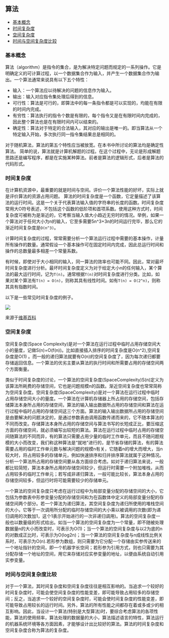 ## 算法

- [基本概念](#基本概念)
- [时间复杂度](#时间复杂度)
- [空间复杂度](#空间复杂度)
- [时间与空间复杂度比较](#时间与空间复杂度比较)

### 基本概念

算法（algorithm）是指令的集合，是为解决特定问题而规定的一系列操作。它是明确定义的可计算过程，以一个数据集合作为输入，并产生一个数据集合作为输出。一个算法通常来说具有以下五个特性：
- 输入：一个算法应以待解决的问题的信息作为输入。
- 输出：输入对应指令集处理后得到的信息。
- 可行性：算法是可行的，即算法中的每一条指令都是可以实现的，均能在有限的时间内完成。
- 有穷性：算法执行的指令个数是有限的，每个指令又是在有限时间内完成的，因此整个算法也是在有限时间内可以结束的。
- 确定性：算法对于特定的合法输入，其对应的输出是唯一的。即当算法从一个特定输入开始，多次执行同一指令集结果总是相同的。

对于随机算法，算法的第五个特性应当被放宽。在本书中所讨论的算法均是确定性算法。
简单的说，算法就是计算机解题的过程。在这个过程中，无论是形成解题思路还是编写程序，都是在实施某种算法。前者是算法的逻辑形式，后者是算法的代码形式。

### 时间复杂度

在计算机资源中，最重要的就是时间与空间。评价一个算法性能的好坏，实际上就是评价算法的资源占用问题。
算法的时间复杂度是一个函数，它定量描述了该算法的运行时间。这是一个关于代表算法输入值的字符串的长度的函数。时间复杂度常用大O符号表述，不包括这个函数的低阶项和首项系数。使用这种方式时，时间复杂度可被称为是渐近的，它考察当输入值大小趋近无穷时的情况。举例，如果一个算法对于任何大小为n的输入，它至多需要5n^3+3n的时间运行完毕，那么它的渐近时间复杂度是`O(n^3)`。

计算时间复杂度的过程，常常需要分析一个算法运行过程中需要的基本操作，计量所有操作的数量。通常假设一个基本操作可在固定时间内完成，因此总运行时间和操作的总数量最多相差一个常量系数。

有时候，即使对于大小相同的输入，同一算法的效率也可能不同。因此，常对最坏时间复杂度进行分析。最坏时间复杂度定义为对于给定大小n的任何输入，某个算法的最大运行时间，记为`T(n)`。通常根据`T(n)`对时间复杂度进行分类。比如，如果对某个算法有`T(n) = O(n)`，则称其具有线性时间。如有`T(n) = O(2^n)`，则称其具有指数时间。

以下是一些常见时间复杂度的例子。

![](http://i.imgur.com/ema8wic.png)

来源于[维基百科](https://zh.wikipedia.org/wiki/%E6%97%B6%E9%97%B4%E5%A4%8D%E6%9D%82%E5%BA%A6)

### 空间复杂度

空间复杂度(Space Complexity)是对一个算法在运行过程中临时占用存储空间大小的量度，记做S(n)=O(f(n))。比如直接插入排序的时间复杂度是O(n^2),空间复杂度是O(1) 。而一般的递归算法就要有O(n)的空间复杂度了，因为每次递归都要存储返回信息。一个算法的优劣主要从算法的执行时间和所需要占用的存储空间两个方面衡量。

类似于时间复杂度的讨论，一个算法的空间复杂度(SpaceComplexity)S(n)定义为该算法所耗费的存储空间，它也是问题规模n的函数。渐近空间复杂度也常常简称为空间复杂度。空间复杂度(SpaceComplexity)是对一个算法在运行过程中临时占用存储空间大小的量度。一个算法在计算机存储器上所占用的存储空间，包括存储算法本身所占用的存储空间，算法的输入输出数据所占用的存储空间和算法在运行过程中临时占用的存储空间这三个方面。算法的输入输出数据所占用的存储空间是由要解决的问题决定的，是通过参数表由调用函数传递而来的，它不随本算法的不同而改变。存储算法本身所占用的存储空间与算法书写的长短成正比，要压缩这方面的存储空间，就必须编写出较短的算法。算法在运行过程中临时占用的存储空间随算法的不同而异，有的算法只需要占用少量的临时工作单元，而且不随问题规模的大小而改变，我们称这种算法是“就地\"进行的，是节省存储的算法，有的算法需要占用的临时工作单元数与解决问题的规模n有关，它随着n的增大而增大，当n较大时，将占用较多的存储单元，例如快速排序和归并排序算法就属于这种情况。
分析一个算法所占用的存储空间要从各方面综合考虑。如对于递归算法来说，一般都比较简短，算法本身所占用的存储空间较少，但运行时需要一个附加堆栈，从而占用较多的临时工作单元；若写成非递归算法，一般可能比较长，算法本身占用的存储空间较多，但运行时将可能需要较少的存储单元。

一个算法的空间复杂度只考虑在运行过程中为局部变量分配的存储空间的大小，它包括为参数表中形参变量分配的存储空间和为在函数体中定义的局部变量分配的存储空间两个部分。若一个算法为递归算法，其空间复杂度为递归所使用的堆栈空间的大小，它等于一次调用所分配的临时存储空间的大小乘以被调用的次数(即为递归调用的次数加1，这个1表示开始进行的一次非递归调用)。算法的空间复杂度一般也以数量级的形式给出。如当一个算法的空间复杂度为一个常量，即不随被处理数据量n的大小而改变时，可表示为O(1)；当一个算法的空间复杂度与以2为底的n的对数成正比时，可表示为O(log2n)；当一个算法的空间复杂度与n成线性比例关系时，可表示为O(n).若形参为数组，则只需要为它分配一个存储由实参传送来的一个地址指针的空间，即一个机器字长空间；若形参为引用方式，则也只需要为其分配存储一个地址的空间，用它来存储对应实参变量的地址，以便由系统自动引用实参变量。

### 时间与空间复杂度比较

对于一个算法，其时间复杂度和空间复杂度往往是相互影响的。当追求一个较好的时间复杂度时，可能会使空间复杂度的性能变差，即可能导致占用较多的存储空间；反之，当追求一个较好的空间复杂度时，可能会使时间复杂度的性能变差，即可能导致占用较长的运行时间。另外，算法的所有性能之间都存在着或多或少的相互影响。因此，当设计一个算法(特别是大型算法)时，要综合考虑算法的各项性能，算法的使用频率，算法处理的数据量的大小，算法描述语言的特性，算法运行的机器系统环境等各方面因素，才能够设计出比较好的算法。算法的时间复杂度和空间复杂度合称为算法的复杂度。